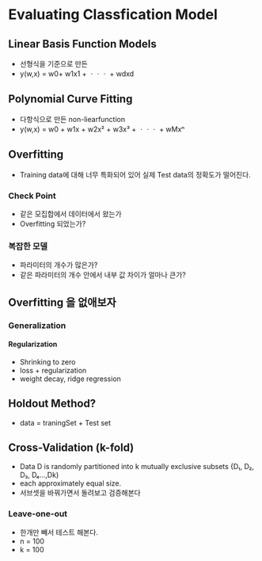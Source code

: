 # Evaluating Classfication Model
## Linear Basis Function Models
- 선형식을 기준으로 만든 
- y(w,x) = w0+ w1x1 + ㆍㆍㆍ + wdxd

## Polynomial Curve Fitting
- 다항식으로 만든 non-liearfunction
- y(w,x) = w0 + w1x + w2x² + w3x³ + ㆍㆍㆍ + wMxⁿ 

## Overfitting
- Training data에 대해 너무 특화되어 있어 실제 Test data의 정확도가 떨어진다.
  
### Check Point
- 같은 모집합에서 데이터에서 왔는가
- Overfitting 되었는가?

### 복잡한 모델
- 파라미터의 개수가 많은가?
- 같은 파라미터의 개수 안에서 내부 값 차이가 얼마나 큰가?

## Overfitting 을 없애보자
### Generalization
#### Regularization
- Shrinking to zero
- loss + regularization
- weight decay, ridge regression

## Holdout Method?
- data = traningSet + Test set

## Cross-Validation (k-fold)
- Data D is randomly partitioned into k mutually exclusive subsets {D₁, D₂, D₃, D₄...,Dk)
- each approximately equal size.
- 서브셋을 바꿔가면서 돌려보고 검증해본다

### Leave-one-out
- 한개만 빼서 테스트 해본다.
- n = 100
- k = 100
